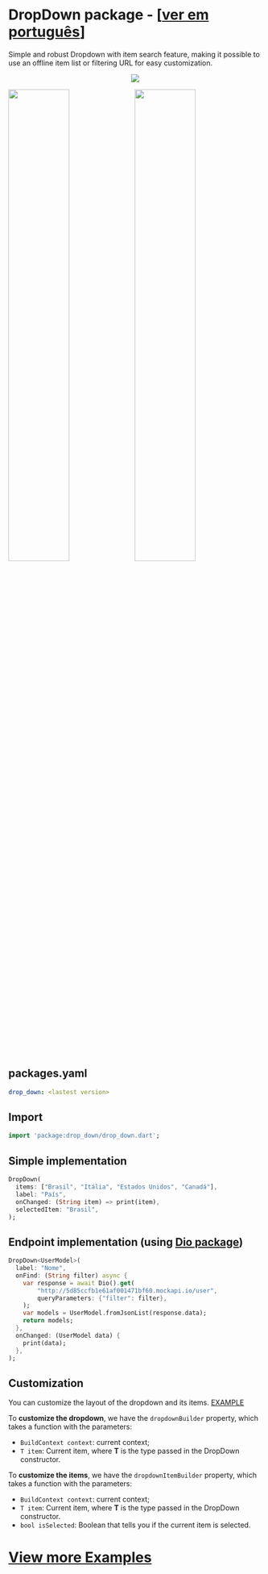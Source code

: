 # DropDown package - [[ver em português](/README-PT.md)]

Simple and robust Dropdown with item search feature, making it possible to use an offline item list or filtering URL for easy customization.
<center>

![](https://github.com/davidsdearaujo/drop_down/blob/master/screenshots/Screenshot_4.png?raw=true)
</center>
<img src="https://github.com/davidsdearaujo/drop_down/blob/master/screenshots/GIF_Endpoint.gif?raw=true" width="49%"/> <img src="https://github.com/davidsdearaujo/drop_down/blob/master/screenshots/GIF_Custom_Layout.gif?raw=true" width="49%"/>


## packages.yaml
```yaml
drop_down: <lastest version>
```

## Import
```dart
import 'package:drop_down/drop_down.dart';
```

## Simple implementation

```dart
DropDown(
  items: ["Brasil", "Itália", "Estados Unidos", "Canadá"],
  label: "País",
  onChanged: (String item) => print(item),
  selectedItem: "Brasil",
);
```


## Endpoint implementation (using [Dio package](https://pub.dev/packages/dio))
```dart
DropDown<UserModel>(
  label: "Nome",
  onFind: (String filter) async {
    var response = await Dio().get(
        "http://5d85ccfb1e61af001471bf60.mockapi.io/user",
        queryParameters: {"filter": filter},
    );
    var models = UserModel.fromJsonList(response.data);
    return models;
  },
  onChanged: (UserModel data) {
    print(data);
  },
);
```
## Customization
You can customize the layout of the dropdown and its items. [EXAMPLE](https://github.com/davidsdearaujo/drop_down/tree/master/example#custom-layout-endpoint-example)

To **customize the dropdown**, we have the `dropdownBuilder` property, which takes a function with the parameters:
- `BuildContext context`: current context;
- `T item`: Current item, where **T** is the type passed in the DropDown constructor.

To **customize the items**, we have the `dropdownItemBuilder` property, which takes a function with the parameters:
- `BuildContext context`: current context;
- `T item`: Current item, where **T** is the type passed in the DropDown constructor.
- `bool isSelected`: Boolean that tells you if the current item is selected.

# [View more Examples](https://github.com/davidsdearaujo/drop_down/tree/master/example)